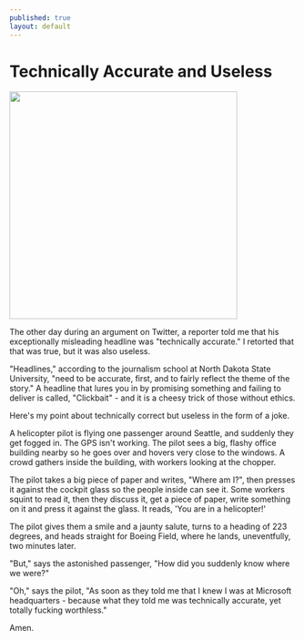 ```yaml
---
published: true
layout: default
---
```

<h1>Technically Accurate and Useless</h1>
<p><img class="right" width="400px" src="http://eeiengineers.com/images/Image/projects/office/microsoft-office-bldg.jpg" /></p>

<p>The other day during an argument on Twitter, a reporter told me that his exceptionally misleading headline was "technically accurate." I retorted that that was true, but it was also useless. </p>

<p>"Headlines," according to the journalism school at North Dakota State University, "need to be accurate, first, and to fairly reflect the theme of the story." A headline that lures you in by promising something and failing to deliver is called, "Clickbait" - and it is a cheesy trick of those without ethics.</p>

<p>Here's my point about technically correct but useless in the form of a joke. </p>

<p>A helicopter pilot is flying one passenger around Seattle, and suddenly they get fogged in. The GPS isn't working. The pilot sees a big, flashy office building nearby so he goes over and hovers very close to the windows. A crowd gathers inside the building, with workers looking at the chopper.</p>

<p>The pilot takes a big piece of paper and writes, "Where am I?", then presses it against the cockpit glass so the people inside can see it. Some workers squint to read it, then they discuss it, get a piece of paper, write something on it and press it against the glass. It reads, 'You are in a helicopter!'</p>

<p>The pilot gives them a smile and a jaunty salute, turns to a heading of 223 degrees, and heads straight for Boeing Field, where he lands, uneventfully, two minutes later. </p>

<p>"But," says the astonished passenger, "How did you suddenly know where we were?"</p>

<p>"Oh," says the pilot, "As soon as they told me that I knew I was at Microsoft headquarters - because what they told me was technically accurate, yet totally fucking worthless."</p>

<p>Amen. </p>

